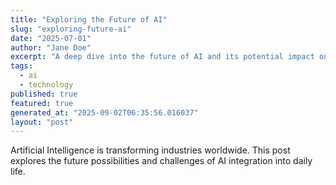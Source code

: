 ```yaml
---
title: "Exploring the Future of AI"
slug: "exploring-future-ai"
date: "2025-07-01"
author: "Jane Doe"
excerpt: "A deep dive into the future of AI and its potential impact on various sectors."
tags:
  - ai
  - technology
published: true
featured: true
generated_at: "2025-09-02T06:35:56.016037"
layout: "post"
---
```


Artificial Intelligence is transforming industries worldwide. This post explores the future possibilities and challenges of AI integration into daily life.
